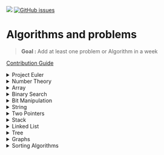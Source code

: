  [](https://img.shields.io/badge/contributions-welcome-brightgreen.svg)  ![](https://img.shields.io/badge/languages-c++_python-brightgreen.svg)  [![GitHub issues](https://img.shields.io/github/issues/whoami-shubham/Algos-and-Problems.svg)](https://github.com/whoami-shubham/Algos-and-Problems/issues)
# Algorithms and problems
> <b>Goal : </b> Add at least one problem or Algorithm in a week  

[Contribution Guide](https://github.com/whoami-shubham/Algos-and-Problems/blob/master/CODE_OF_CONDUCT.md)
<br/>

<details><summary>Project Euler</summary>
   
   ![project Euler](https://raw.githubusercontent.com/whoami-shubham/Algos-and-Problems/master/Project_Euler/hackerrank.png)

   - [x] [#1](https://github.com/whoami-shubham/Algos-and-Problems/blob/master/Project_Euler/%231.cpp)
   - [x] [#2](https://github.com/whoami-shubham/Algos-and-Problems/blob/master/Project_Euler/%232.cpp)
   - [x] [#3](https://github.com/whoami-shubham/Algos-and-Problems/blob/master/Project_Euler/%233.cpp)
   - [x] [#4](https://github.com/whoami-shubham/Algos-and-Problems/blob/master/Project_Euler/%234.cpp)
   - [x] [#5](https://github.com/whoami-shubham/Algos-and-Problems/blob/master/Project_Euler/%235.cpp)
   - [x] [#6](https://github.com/whoami-shubham/Algos-and-Problems/blob/master/Project_Euler/%236.cpp)
   - [x] [#7](https://github.com/whoami-shubham/Algos-and-Problems/blob/master/Project_Euler/%237.cpp)
   - [x] [#8](https://github.com/whoami-shubham/Algos-and-Problems/blob/master/Project_Euler/%238.cpp)
   - [x] [#9](https://github.com/whoami-shubham/Algos-and-Problems/blob/master/Project_Euler/%239.cpp)
   - [x] [#10](https://github.com/whoami-shubham/Algos-and-Problems/blob/master/Project_Euler/%2310.cpp)
   - [x] [#11](https://github.com/whoami-shubham/Algos-and-Problems/blob/master/Project_Euler/%2311.cpp)
   - [x] [#12](https://github.com/whoami-shubham/Algos-and-Problems/blob/master/Project_Euler/%2312.cpp)
   - [x] [#13](https://github.com/whoami-shubham/Algos-and-Problems/blob/master/Project_Euler/%2313.cpp)
   - [x] [#14](https://github.com/whoami-shubham/Algos-and-Problems/blob/master/Project_Euler/%2314.cpp)
   - [x] [#15](https://github.com/whoami-shubham/Algos-and-Problems/blob/master/Project_Euler/%2315.cpp)
   - [x] [#16](https://github.com/whoami-shubham/Algos-and-Problems/blob/master/Project_Euler/%2316.cpp)
   - [x] [#17](https://github.com/whoami-shubham/Algos-and-Problems/blob/master/Project_Euler/%2317.cpp)
   - [x] [#18](https://github.com/whoami-shubham/Algos-and-Problems/blob/master/Project_Euler/%2318.cpp)
   - [x] [#19](https://github.com/whoami-shubham/Algos-and-Problems/blob/master/Project_Euler/%2319.cpp)
   - [x] [#20](https://github.com/whoami-shubham/Algos-and-Problems/blob/master/Project_Euler/%2320.cpp)
   - [x] [#21](https://github.com/whoami-shubham/Algos-and-Problems/blob/master/Project_Euler/%2321.cpp)
   - [x] [#22](https://github.com/whoami-shubham/Algos-and-Problems/blob/master/Project_Euler/%2322.cpp)
   - [x] [#23](https://github.com/whoami-shubham/Algos-and-Problems/blob/master/Project_Euler/%2323.cpp)
   - [x] [#24](https://github.com/whoami-shubham/Algos-and-Problems/blob/master/Project_Euler/%2324.cpp)
   - [x] [#25](https://github.com/whoami-shubham/Algos-and-Problems/blob/master/Project_Euler/%2325.cpp)
   - [x] [#26](https://github.com/whoami-shubham/Algos-and-Problems/blob/master/Project_Euler/%2326.cpp)
</details>
<details><summary>Number Theory</summary>
  
  - [x] [ Gcd ](https://github.com/whoami-shubham/Algos-and-Problems/blob/master/Number_Theory/gcd.cpp)
  - [x] [ Lcm ](https://github.com/whoami-shubham/Algos-and-Problems/blob/master/Number_Theory/lcm.cpp)
  - [x] [ Prime ](https://github.com/whoami-shubham/Algos-and-Problems/blob/master/Number_Theory/isPrime.cpp)
  - [x] [ Sieve of Eratosthenes](https://github.com/whoami-shubham/Algos-and-Problems/blob/master/Number_Theory/seive.cpp)
  - [x] [ Modular Exponentiation ](https://github.com/whoami-shubham/Algos-and-Problems/blob/master/Number_Theory/modularExponentiation.cpp)
  
</details>
<details><summary>Array</summary>
  
 - [x] [ Maximum Sum Subarray ](https://github.com/whoami-shubham/Algos-and-Problems/blob/master/Array/Maximum_Sum_SubArray.cpp)
 - [x] [ Spiral Order Matrix ](https://github.com/whoami-shubham/Algos-and-Problems/blob/master/Array/spiral_order_matrix.cpp)
 - [ ] Next Permutation
 - [ ] Reveal Cards In Increasing Order


</details>
</details>
<details><summary>Binary Search</summary>
  
 - [x] [ Binary Search ](https://github.com/whoami-shubham/Algos-and-Problems/blob/master/Binary_Search/Binary_Search.cpp)
 - [x] [ implement sqrt ](https://github.com/whoami-shubham/Algos-and-Problems/blob/master/Binary_Search/sqrt.cpp)
 - [ ] Search in Rotated Sorted Array
 - [x] [Allocate Books](https://github.com/whoami-shubham/Algos-and-Problems/blob/master/Binary_Search/Allocate_Books.cpp)
 

</details>
<details><summary>Bit Manipulation</summary>
  
 - [x] [ Min XOR value ](https://github.com/whoami-shubham/Algos-and-Problems/blob/master/Bit_Manipulation/Min_XOR.cpp) 
 - [ ] Divide Integers
 - [x] [ Single Number ](https://github.com/whoami-shubham/Algos-and-Problems/blob/master/Bit_Manipulation/Single_Number.cpp)


</details>
<details><summary>String</summary>
  
 - [x] [closest palindrome](https://github.com/whoami-shubham/Algos-and-Problems/blob/master/String/closest_palindrome.cpp)
 
 
</details>
<details><summary>Two Pointers</summary>
  
 - [ ] 3 Sum
 - [ ] Counting Triangles
 


</details>
<details><summary>Stack</summary>
  
 - [x] [Largest Rectangle in Histogram](https://github.com/whoami-shubham/Algos-and-Problems/blob/master/Stack/histagram.cpp)
 - [x] [Trapping Rain Water](https://github.com/whoami-shubham/Algos-and-Problems/blob/master/Stack/Rain_water.cpp)
 


</details>
<details><summary>Linked List</summary>
  
 - [x] [Merge Two Sorted Lists](https://github.com/whoami-shubham/Algos-and-Problems/blob/master/Linked_List/mergeTwoSortedLists.cpp)
 - [ ] Reverse Linked List
 - [x] [K Reverse Linked List](https://github.com/whoami-shubham/Algos-and-Problems/blob/master/Linked_List/K_ReverseLinkedList.cpp)
 - [ ] Palindrome List
 - [ ] Remove Duplicates from Sorted List
 - [ ] Remove Duplicates from Sorted List II
 - [ ] List Cycle

</details>
<details><summary>Tree</summary>
  
 - [x] [Inorder   Traversal without recursion](https://github.com/whoami-shubham/Algos-and-Problems/blob/master/Tree/inorder.cpp)
 - [x] [Preorder  Traversal without recursion](https://github.com/whoami-shubham/Algos-and-Problems/blob/master/Tree/preorder.cpp)
 - [x] [Postorder Traversal without recursion](https://github.com/whoami-shubham/Algos-and-Problems/blob/master/Tree/postorder.cpp)
 - [x] [Morris Traversal](https://github.com/whoami-shubham/Algos-and-Problems/blob/master/Tree/Morris_Traversal.cpp)
 - [ ] Vertical Order traversal of Binary Tree
 - [ ] Inorder Traversal of Cartesian Tree
 - [ ] Sorted Array To Balanced BST
 - [x] [Serialize and Deserialize a Binary Tree](https://github.com/whoami-shubham/Algos-and-Problems/blob/master/Tree/SerializeandDeserialize.cpp)
 - [ ] Binary Tree From Inorder And Postorder
 - [ ] Construct Binary Tree From Inorder And Preorder
 - [ ] Least Common Ancestor
 - [ ] Order of People Heights
 


</details>
<details><summary>Graphs</summary>
  
 - [ ] DFS
 - [ ] BFS
 - [x] [Hamiltonian Circuit or Cycle](https://github.com/whoami-shubham/Algos-and-Problems/blob/master/Graphs/hamiltonian_cycle.py)
 - [x] [Euler Circuit and Path for undirected Graph](https://github.com/whoami-shubham/Algos-and-Problems/blob/master/Graphs/10_13CP.py)
 - [x] [Euler Circuit and Path for directed MultiGraph](https://github.com/whoami-shubham/Algos-and-Problems/blob/master/Graphs/10_14CP.py)
 - [x] [Course Scheduling](https://github.com/whoami-shubham/Algos-and-Problems/blob/master/Graphs/10_19CP.py)
 - [x] [Dijkstra’s Algorithm](https://github.com/whoami-shubham/Algos-and-Problems/blob/master/Graphs/10_17CP.py)


</details>

<details><summary>Sorting Algorithms</summary>
  
 - [x] [ Bubble Sort](https://github.com/whoami-shubham/Algos-and-Problems/blob/master/Sorting_Algo/Bubble_Sort.cpp)
 - [x] [ Bubble Sort 2](https://github.com/whoami-shubham/Algos-and-Problems/blob/master/Sorting_Algo/Bubble_Sort_2.cpp)
 - [x] [ Insertion Sort](https://github.com/whoami-shubham/Algos-and-Problems/blob/master/Sorting_Algo/Insertion_Sort.cpp)
 - [x] [Selection Sort](https://github.com/whoami-shubham/Algos-and-Problems/blob/master/Sorting_Algo/Selection_Sort.cpp)
 - [x] [ Merge Sort](https://github.com/whoami-shubham/Algos-and-Problems/blob/master/Sorting_Algo/Merge_Sort.cpp)
 - [x] [Quick Sort](https://github.com/whoami-shubham/Algos-and-Problems/blob/master/Sorting_Algo/Quick_Sort.cpp)
 
</details>
